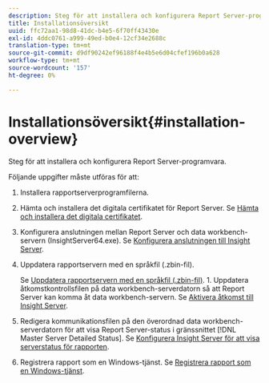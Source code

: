 ```yaml
---
description: Steg för att installera och konfigurera Report Server-programvara.
title: Installationsöversikt
uuid: ffc72aa1-98d8-41dc-b4e5-6f70ff43430e
exl-id: 4ddc0761-a999-49ed-b0e4-12cf34e2688c
translation-type: tm+mt
source-git-commit: d9df90242ef96188f4e4b5e6d04cfef196b0a628
workflow-type: tm+mt
source-wordcount: '157'
ht-degree: 0%

---
```


# Installationsöversikt{#installation-overview}

Steg för att installera och konfigurera Report Server-programvara.

Följande uppgifter måste utföras för att:

1. Installera rapportserverprogramfilerna.
1. Hämta och installera det digitala certifikatet för Report Server. Se [Hämta och installera det digitala certifikatet](../../../home/c-rpt-oview/c-inst-rpt/c-install-dig-cert/c-install-dig-cert.md#concept-5a61fc67df3643598c7c403962075f76).
1. Konfigurera anslutningen mellan Report Server och data workbench-servern (InsightServer64.exe). Se [Konfigurera anslutningen till Insight Server](../../../home/c-rpt-oview/c-inst-rpt/t-config-conn-ins-svr.md#task-a3ca949c43244782b658fb4437fd724c).
1. Uppdatera rapportservern med en språkfil (.zbin-fil).

   Se [Uppdatera rapportservern med en språkfil (.zbin-fil)](../../../home/c-rpt-oview/c-inst-rpt/c-zbin-file-update.md#concept-5637a8f52b7643759e423c2068b4126b). 1. Uppdatera åtkomstkontrollsfilen på data workbench-serverdatorn så att Report Server kan komma åt data workbench-servern. Se [Aktivera åtkomst till Insight Server](../../../home/c-rpt-oview/c-inst-rpt/t-en-acc-ins-svr.md#task-e7b95cf9cb194842ad72fa534c56c3cc).
1. Redigera kommunikationsfilen på den överordnad data workbench-serverdatorn för att visa Report Server-status i gränssnittet [!DNL Master Server Detailed Status]. Se [Konfigurera Insight Server för att visa serverstatus för rapporten](../../../home/c-rpt-oview/c-inst-rpt/t-display-svr-st-rpt.md#task-a14d096f85924d9b93eef950591f93a8).
1. Registrera rapport som en Windows-tjänst. Se [Registrera rapport som en Windows-tjänst](../../../home/c-rpt-oview/c-inst-rpt/t-reg-rpt-win-svc.md#task-a8762d7818ed4cfd87e616db6a68b3a6).
